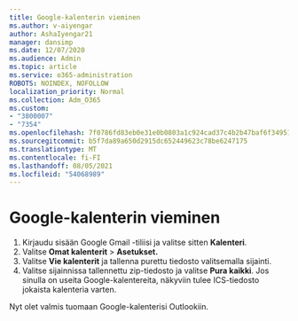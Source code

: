```yaml
---
title: Google-kalenterin vieminen
ms.author: v-aiyengar
author: AshaIyengar21
manager: dansimp
ms.date: 12/07/2020
ms.audience: Admin
ms.topic: article
ms.service: o365-administration
ROBOTS: NOINDEX, NOFOLLOW
localization_priority: Normal
ms.collection: Adm_O365
ms.custom:
- "3800007"
- "7354"
ms.openlocfilehash: 7f0786fd83eb0e31e0b0803a1c924cad37c4b2b47baf6f3495175c8a7bd7b91d
ms.sourcegitcommit: b5f7da89a650d2915dc652449623c78be6247175
ms.translationtype: MT
ms.contentlocale: fi-FI
ms.lasthandoff: 08/05/2021
ms.locfileid: "54068989"
---
```

# <a name="export-your-google-calendar"></a>Google-kalenterin vieminen

1. Kirjaudu sisään Google Gmail -tiliisi ja valitse sitten **Kalenteri**.
1. Valitse **Omat kalenterit**  >  **Asetukset.**
1. Valitse **Vie kalenterit** ja tallenna purettu tiedosto valitsemalla sijainti.
1. Valitse sijainnissa tallennettu zip-tiedosto ja valitse **Pura kaikki**.
   Jos sinulla on useita Google-kalentereita, näkyviin tulee ICS-tiedosto jokaista kalenteria varten.

Nyt olet valmis tuomaan Google-kalenterisi Outlookiin.